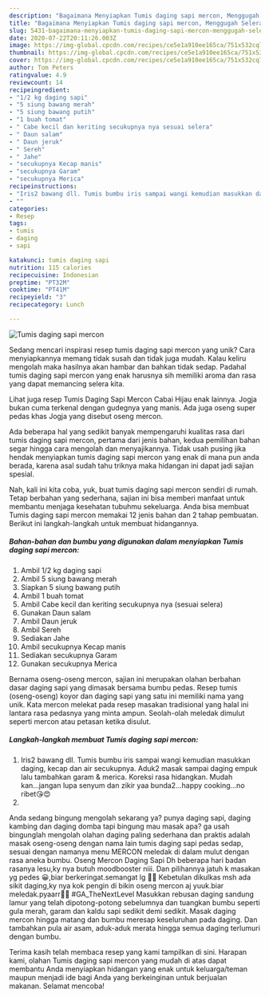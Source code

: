 ```yaml
---
description: "Bagaimana Menyiapkan Tumis daging sapi mercon, Menggugah Selera"
title: "Bagaimana Menyiapkan Tumis daging sapi mercon, Menggugah Selera"
slug: 5431-bagaimana-menyiapkan-tumis-daging-sapi-mercon-menggugah-selera
date: 2020-07-22T20:11:26.003Z
image: https://img-global.cpcdn.com/recipes/ce5e1a910ee165ca/751x532cq70/tumis-daging-sapi-mercon-foto-resep-utama.jpg
thumbnail: https://img-global.cpcdn.com/recipes/ce5e1a910ee165ca/751x532cq70/tumis-daging-sapi-mercon-foto-resep-utama.jpg
cover: https://img-global.cpcdn.com/recipes/ce5e1a910ee165ca/751x532cq70/tumis-daging-sapi-mercon-foto-resep-utama.jpg
author: Tom Peters
ratingvalue: 4.9
reviewcount: 14
recipeingredient:
- "1/2 kg daging sapi"
- "5 siung bawang merah"
- "5 siung bawang putih"
- "1 buah tomat"
- " Cabe kecil dan keriting secukupnya nya sesuai selera"
- " Daun salam"
- " Daun jeruk"
- " Sereh"
- " Jahe"
- "secukupnya Kecap manis"
- "secukupnya Garam"
- "secukupnya Merica"
recipeinstructions:
- "Iris2 bawang dll. Tumis bumbu iris sampai wangi kemudian masukkan daging, kecap dan air secukupnya. Aduk2 masak sampai daging empuk lalu tambahkan garam &amp; merica. Koreksi rasa hidangkan. Mudah kan...jangan lupa senyum dan zikir yaa bunda2...happy cooking...no ribet😘😍"
- ""
categories:
- Resep
tags:
- tumis
- daging
- sapi

katakunci: tumis daging sapi 
nutrition: 115 calories
recipecuisine: Indonesian
preptime: "PT32M"
cooktime: "PT41M"
recipeyield: "3"
recipecategory: Lunch

---
```



![Tumis daging sapi mercon](https://img-global.cpcdn.com/recipes/ce5e1a910ee165ca/751x532cq70/tumis-daging-sapi-mercon-foto-resep-utama.jpg)

Sedang mencari inspirasi resep tumis daging sapi mercon yang unik? Cara menyiapkannya memang tidak susah dan tidak juga mudah. Kalau keliru mengolah maka hasilnya akan hambar dan bahkan tidak sedap. Padahal tumis daging sapi mercon yang enak harusnya sih memiliki aroma dan rasa yang dapat memancing selera kita.

Lihat juga resep Tumis Daging Sapi Mercon Cabai Hijau enak lainnya. Jogja bukan cuma terkenal dengan gudegnya yang manis. Ada juga oseng super pedas khas Jogja yang disebut oseng mercon.

Ada beberapa hal yang sedikit banyak mempengaruhi kualitas rasa dari tumis daging sapi mercon, pertama dari jenis bahan, kedua pemilihan bahan segar hingga cara mengolah dan menyajikannya. Tidak usah pusing jika hendak menyiapkan tumis daging sapi mercon yang enak di mana pun anda berada, karena asal sudah tahu triknya maka hidangan ini dapat jadi sajian spesial.


Nah, kali ini kita coba, yuk, buat tumis daging sapi mercon sendiri di rumah. Tetap berbahan yang sederhana, sajian ini bisa memberi manfaat untuk membantu menjaga kesehatan tubuhmu sekeluarga. Anda bisa membuat Tumis daging sapi mercon memakai 12 jenis bahan dan 2 tahap pembuatan. Berikut ini langkah-langkah untuk membuat hidangannya.

<!--inarticleads1-->

##### Bahan-bahan dan bumbu yang digunakan dalam menyiapkan Tumis daging sapi mercon:

1. Ambil 1/2 kg daging sapi
1. Ambil 5 siung bawang merah
1. Siapkan 5 siung bawang putih
1. Ambil 1 buah tomat
1. Ambil  Cabe kecil dan keriting secukupnya nya (sesuai selera)
1. Gunakan  Daun salam
1. Ambil  Daun jeruk
1. Ambil  Sereh
1. Sediakan  Jahe
1. Ambil secukupnya Kecap manis
1. Sediakan secukupnya Garam
1. Gunakan secukupnya Merica


Bernama oseng-oseng mercon, sajian ini merupakan olahan berbahan dasar daging sapi yang dimasak bersama bumbu pedas. Resep tumis (oseng-oseng) koyor dan daging sapi yang satu ini memiliki nama yang unik. Kata mercon melekat pada resep masakan tradisional yang halal ini lantara rasa pedasnya yang minta ampun. Seolah-olah meledak dimulut seperti mercon atau petasan ketika disulut. 

<!--inarticleads2-->

##### Langkah-langkah membuat Tumis daging sapi mercon:

1. Iris2 bawang dll. Tumis bumbu iris sampai wangi kemudian masukkan daging, kecap dan air secukupnya. Aduk2 masak sampai daging empuk lalu tambahkan garam &amp; merica. Koreksi rasa hidangkan. Mudah kan...jangan lupa senyum dan zikir yaa bunda2...happy cooking...no ribet😘😍
1. 


Anda sedang bingung mengolah sekarang ya? punya daging sapi, daging kambing dan daging domba tapi bingung mau masak apa? ga usah bingunglah mengolah olahan daging paling sederhana dan praktis adalah masak oseng-oseng dengan nama lain tumis daging sapi pedas sedap, sesuai dengan namanya menu MERCON meledak di dalam mulut dengan rasa aneka bumbu. Oseng Mercon Daging Sapi Dh beberapa hari badan rasanya lesu,ky nya butuh moodbooster niii. Dan pilihannya jatuh k masakan yg pedes 😀,biar berkeringat.semangat lg 💪💪 Kebetulan dikulkas msh ada sikit daging,ky nya kok pengin di bikin oseng mercon aj yuuk.biar meledak.pyaarr🎉🎉 #GA_TheNextLevel Masukkan rebusan daging sandung lamur yang telah dipotong-potong sebelumnya dan tuangkan bumbu seperti gula merah, garam dan kaldu sapi sedikit demi sedikit. Masak daging mercon hingga matang dan bumbu meresap keseluruhan pada daging. Dan tambahkan pula air asam, aduk-aduk merata hingga semua daging terlumuri dengan bumbu. 

Terima kasih telah membaca resep yang kami tampilkan di sini. Harapan kami, olahan Tumis daging sapi mercon yang mudah di atas dapat membantu Anda menyiapkan hidangan yang enak untuk keluarga/teman maupun menjadi ide bagi Anda yang berkeinginan untuk berjualan makanan. Selamat mencoba!
